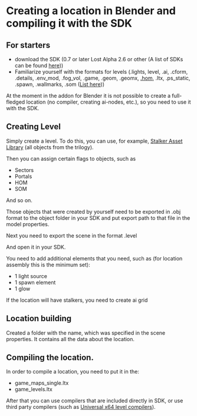 # Creating a location in Blender and compiling it with the SDK

## For starters

- download the SDK (0.7 or later Lost Alpha 2.6 or other (A list of SDKs can be found [here](../modding-tools-and-resources/modding-tools/modding-tools.md)))
- Familiarize yourself with the formats for levels (.lights, level, .ai, .cform, .details, .env_mod, .fog_vol, .game, .geom, .geomx, [.hom](../main-folders-and-files/file-formats/hom.md), .ltx, .ps_static, .spawn, .wallmarks, .som ([List here](../main-folders-and-files/file-formats/index.html)))

At the moment in the addon for Blender it is not possible to create a full-fledged location (no compiler, creating ai-nodes, etc.), so you need to use it with the SDK.

## Creating Level

Simply create a level. To do this, you can use, for example, [Stalker Asset Library](../modding-tools-and-resources/resources/models-objects-locations.md) (all objects from the trilogy).

Then you can assign certain flags to objects, such as

- Sectors
- Portals
- HOM
- SOM

And so on.

Those objects that were created by yourself need to be exported in .obj format to the object folder in your SDK and put export path to that file in the model properties.

Next you need to export the scene in the format .level

And open it in your SDK.

You need to add additional elements that you need, such as (for location assembly this is the minimum set):

- 1 light source
- 1 spawn element
- 1 glow

If the location will have stalkers, you need to create ai grid

## Location building

Created a folder with the name, which was specified in the scene properties.
It contains all the data about the location. 

## Compiling the location.

In order to compile a location, you need to put it in the:

- game_maps_single.ltx
- game_levels.ltx

After that you can use compilers that are included directly in SDK, or use third party compilers (such as [Universal x64 level compilers](../modding-tools-and-resources/modding-tools/universal-x64-level-compilers.md)).